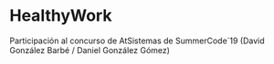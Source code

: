 # HealthyWork
Participación al concurso de AtSistemas de SummerCode´19 (David González Barbé / Daniel González Gómez)
